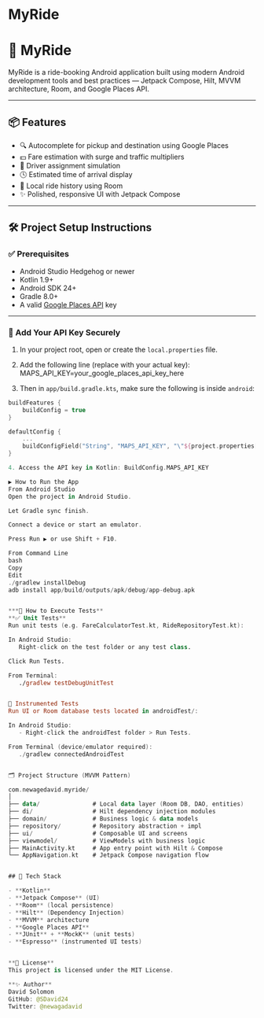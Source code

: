 # MyRide
# 🚗 MyRide

MyRide is a ride-booking Android application built using modern Android development tools and best practices — Jetpack Compose, Hilt, MVVM architecture, Room, and Google Places API.

---

## 📦 Features

- 🔍 Autocomplete for pickup and destination using Google Places
- 💵 Fare estimation with surge and traffic multipliers
- 🚗 Driver assignment simulation
- 🕓 Estimated time of arrival display
- 📖 Local ride history using Room
- ✨ Polished, responsive UI with Jetpack Compose

---

## 🛠️ Project Setup Instructions

### ✅ Prerequisites

- Android Studio Hedgehog or newer
- Kotlin 1.9+
- Android SDK 24+
- Gradle 8.0+
- A valid [Google Places API](https://developers.google.com/maps/documentation/places/web-service/get-api-key) key

---

### 🔑 Add Your API Key Securely

1. In your project root, open or create the `local.properties` file.
2. Add the following line (replace with your actual key): MAPS_API_KEY=your_google_places_api_key_here


3. Then in `app/build.gradle.kts`, make sure the following is inside `android`:

```kotlin
buildFeatures {
    buildConfig = true
}

defaultConfig {
    ...
    buildConfigField("String", "MAPS_API_KEY", "\"${project.properties["MAPS_API_KEY"]}\"")
}

4. Access the API key in Kotlin: BuildConfig.MAPS_API_KEY

▶️ How to Run the App
From Android Studio
Open the project in Android Studio.

Let Gradle sync finish.

Connect a device or start an emulator.

Press Run ▶️ or use Shift + F10.

From Command Line
bash
Copy
Edit
./gradlew installDebug
adb install app/build/outputs/apk/debug/app-debug.apk


***🧪 How to Execute Tests**
**✅ Unit Tests**
Run unit tests (e.g. FareCalculatorTest.kt, RideRepositoryTest.kt):

In Android Studio:
   Right-click on the test folder or any test class.

Click Run Tests.

From Terminal:
   ./gradlew testDebugUnitTest


📱 Instrumented Tests
Run UI or Room database tests located in androidTest/:

In Android Studio:
   - Right-click the androidTest folder > Run Tests.

From Terminal (device/emulator required):
   ./gradlew connectedAndroidTest


🗂 Project Structure (MVVM Pattern)

com.newagedavid.myride/
│
├── data/               # Local data layer (Room DB, DAO, entities)
├── di/                 # Hilt dependency injection modules
├── domain/             # Business logic & data models
├── repository/         # Repository abstraction + impl
├── ui/                 # Composable UI and screens
├── viewmodel/          # ViewModels with business logic
├── MainActivity.kt     # App entry point with Hilt & Compose
└── AppNavigation.kt    # Jetpack Compose navigation flow


## 🧰 Tech Stack

- **Kotlin**
- **Jetpack Compose** (UI)
- **Room** (local persistence)
- **Hilt** (Dependency Injection)
- **MVVM** architecture
- **Google Places API**
- **JUnit** + **MockK** (unit tests)
- **Espresso** (instrumented UI tests)


**📃 License**
This project is licensed under the MIT License.

**✨ Author**
David Solomon
GitHub: @SDavid24
Twitter: @newagadavid





